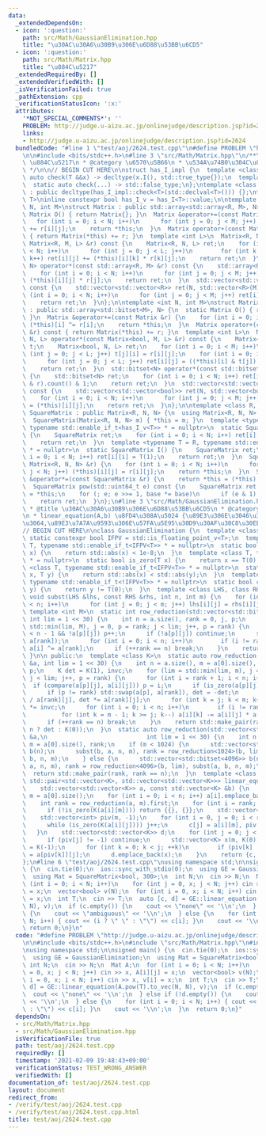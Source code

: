 ```yaml
---
data:
  _extendedDependsOn:
  - icon: ':question:'
    path: src/Math/GaussianElimination.hpp
    title: "\u30AC\u30A6\u30B9\u306E\u6D88\u53BB\u6CD5"
  - icon: ':question:'
    path: src/Math/Matrix.hpp
    title: "\u884C\u5217"
  _extendedRequiredBy: []
  _extendedVerifiedWith: []
  _isVerificationFailed: true
  _pathExtension: cpp
  _verificationStatusIcon: ':x:'
  attributes:
    '*NOT_SPECIAL_COMMENTS*': ''
    PROBLEM: http://judge.u-aizu.ac.jp/onlinejudge/description.jsp?id=2624
    links:
    - http://judge.u-aizu.ac.jp/onlinejudge/description.jsp?id=2624
  bundledCode: "#line 1 \"test/aoj/2624.test.cpp\"\n#define PROBLEM \"http://judge.u-aizu.ac.jp/onlinejudge/description.jsp?id=2624\"\
    \n\n#include <bits/stdc++.h>\n#line 3 \"src/Math/Matrix.hpp\"\n/**\n * @title\
    \ \u884C\u5217\n * @category \u6570\u5B66\n * \u534A\u74B0\u304C\u8F09\u308B\n\
    \ */\n\n// BEGIN CUT HERE\n\nstruct has_I_impl {\n  template <class T>\n  static\
    \ auto check(T &&x) -> decltype(x.I(), std::true_type{});\n  template <class T>\n\
    \  static auto check(...) -> std::false_type;\n};\ntemplate <class T>\nclass has_I\
    \ : public decltype(has_I_impl::check<T>(std::declval<T>())) {};\ntemplate <class\
    \ T>\ninline constexpr bool has_I_v = has_I<T>::value;\n\ntemplate <class R, int\
    \ N, int M>\nstruct Matrix : public std::array<std::array<R, M>, N> {\n  static\
    \ Matrix O() { return Matrix{}; }\n  Matrix &operator+=(const Matrix &r) {\n \
    \   for (int i = 0; i < N; i++)\n      for (int j = 0; j < M; j++) (*this)[i][j]\
    \ += r[i][j];\n    return *this;\n  }\n  Matrix operator+(const Matrix &r) const\
    \ { return Matrix(*this) += r; }\n  template <int L>\n  Matrix<R, N, L> operator*(const\
    \ Matrix<R, M, L> &r) const {\n    Matrix<R, N, L> ret;\n    for (int i = 0; i\
    \ < N; i++)\n      for (int j = 0; j < L; j++)\n        for (int k = 0; k < M;\
    \ k++) ret[i][j] += (*this)[i][k] * r[k][j];\n    return ret;\n  }\n  std::array<R,\
    \ N> operator*(const std::array<R, M> &r) const {\n    std::array<R, N> ret;\n\
    \    for (int i = 0; i < N; i++)\n      for (int j = 0; j < M; j++) ret[i] +=\
    \ (*this)[i][j] * r[j];\n    return ret;\n  }\n  std::vector<std::vector<R>> to_vec()\
    \ const {\n    std::vector<std::vector<R>> ret(N, std::vector<R>(M));\n    for\
    \ (int i = 0; i < N; i++)\n      for (int j = 0; j < M; j++) ret[i][j] = (*this)[i][j];\n\
    \    return ret;\n  }\n};\n\ntemplate <int N, int M>\nstruct Matrix<bool, N, M>\
    \ : public std::array<std::bitset<M>, N> {\n  static Matrix O() { return Matrix{};\
    \ }\n  Matrix &operator+=(const Matrix &r) {\n    for (int i = 0; i < N; i++)\
    \ (*this)[i] ^= r[i];\n    return *this;\n  }\n  Matrix operator+(const Matrix\
    \ &r) const { return Matrix(*this) += r; }\n  template <int L>\n  Matrix<bool,\
    \ N, L> operator*(const Matrix<bool, M, L> &r) const {\n    Matrix<bool, L, M>\
    \ t;\n    Matrix<bool, N, L> ret;\n    for (int i = 0; i < M; i++)\n      for\
    \ (int j = 0; j < L; j++) t[j][i] = r[i][j];\n    for (int i = 0; i < N; i++)\n\
    \      for (int j = 0; j < L; j++) ret[i][j] = ((*this)[i] & t[j]).count() & 1;\n\
    \    return ret;\n  }\n  std::bitset<N> operator*(const std::bitset<N> &r) const\
    \ {\n    std::bitset<N> ret;\n    for (int i = 0; i < N; i++) ret[i] = ((*this)[i]\
    \ & r).count() & 1;\n    return ret;\n  }\n  std::vector<std::vector<bool>> to_vec()\
    \ const {\n    std::vector<std::vector<bool>> ret(N, std::vector<bool>(M));\n\
    \    for (int i = 0; i < N; i++)\n      for (int j = 0; j < M; j++) ret[i][j]\
    \ = (*this)[i][j];\n    return ret;\n  }\n};\n\ntemplate <class R, int N>\nstruct\
    \ SquareMatrix : public Matrix<R, N, N> {\n  using Matrix<R, N, N>::Matrix;\n\
    \  SquareMatrix(Matrix<R, N, N> m) { *this = m; }\n  template <typename T = R,\
    \ typename std::enable_if_t<has_I_v<T>> * = nullptr>\n  static SquareMatrix I()\
    \ {\n    SquareMatrix ret;\n    for (int i = 0; i < N; i++) ret[i][i] = T::I();\n\
    \    return ret;\n  }\n  template <typename T = R, typename std::enable_if_t<!has_I_v<T>>\
    \ * = nullptr>\n  static SquareMatrix I() {\n    SquareMatrix ret;\n    for (int\
    \ i = 0; i < N; i++) ret[i][i] = T(1);\n    return ret;\n  }\n  SquareMatrix &operator=(const\
    \ Matrix<R, N, N> &r) {\n    for (int i = 0; i < N; i++)\n      for (int j = 0;\
    \ j < N; j++) (*this)[i][j] = r[i][j];\n    return *this;\n  }\n  SquareMatrix\
    \ &operator*=(const SquareMatrix &r) {\n    return *this = (*this) * r;\n  }\n\
    \  SquareMatrix pow(std::uint64_t e) const {\n    SquareMatrix ret = I(), base\
    \ = *this;\n    for (; e; e >>= 1, base *= base)\n      if (e & 1) ret *= base;\n\
    \    return ret;\n  }\n};\n#line 3 \"src/Math/GaussianElimination.hpp\"\n/**\n\
    \ * @title \u30AC\u30A6\u30B9\u306E\u6D88\u53BB\u6CD5\n * @category \u6570\u5B66\
    \n * linear_equation(A,b) \u8FD4\u308A\u5024 {\u89E3\u306E\u3046\u3061\u306E\u4E00\
    \u3064,\u89E3\u7A7A\u9593\u306E\u57FA\u5E95\u30D9\u30AF\u30C8\u30EB}\n */\n\n\
    // BEGIN CUT HERE\n\nclass GaussianElimination {\n  template <class T>\n  inline\
    \ static constexpr bool IFPV = std::is_floating_point_v<T>;\n  template <class\
    \ T, typename std::enable_if_t<IFPV<T>> * = nullptr>\n  static bool is_zero(T\
    \ x) {\n    return std::abs(x) < 1e-8;\n  }\n  template <class T, typename std::enable_if_t<!IFPV<T>>\
    \ * = nullptr>\n  static bool is_zero(T x) {\n    return x == T(0);\n  }\n  template\
    \ <class T, typename std::enable_if_t<IFPV<T>> * = nullptr>\n  static bool compare(T\
    \ x, T y) {\n    return std::abs(x) < std::abs(y);\n  }\n  template <class T,\
    \ typename std::enable_if_t<!IFPV<T>> * = nullptr>\n  static bool compare(T, T\
    \ y) {\n    return y != T(0);\n  }\n  template <class LHS, class RHS>\n  static\
    \ void subst(LHS &lhs, const RHS &rhs, int n, int m) {\n    for (int i = 0; i\
    \ < n; i++)\n      for (int j = 0; j < m; j++) lhs[i][j] = rhs[i][j];\n  }\n \
    \ template <int M>\n  static int row_reduction(std::vector<std::bitset<M>> &a,\
    \ int lim = 1 << 30) {\n    int n = a.size(), rank = 0, j, p;\n    for (lim =\
    \ std::min(lim, M), j = 0, p = rank; j < lim; j++, p = rank) {\n      while (p\
    \ < n - 1 && !a[p][j]) p++;\n      if (!a[p][j]) continue;\n      std::swap(a[p],\
    \ a[rank]);\n      for (int i = 0; i < n; i++)\n        if (i != rank && a[i][j])\
    \ a[i] ^= a[rank];\n      if (++rank == n) break;\n    }\n    return rank;\n \
    \ }\n\n public:\n  template <class K>\n  static auto row_reduction(std::vector<std::vector<K>>\
    \ &a, int lim = 1 << 30) {\n    int n = a.size(), m = a[0].size(), rank = 0, j,\
    \ p;\n    K det = K(1), invc;\n    for (lim = std::min(lim, m), j = 0, p = rank;\
    \ j < lim; j++, p = rank) {\n      for (int i = rank + 1; i < n; i++)\n      \
    \  if (compare(a[p][j], a[i][j])) p = i;\n      if (is_zero(a[p][j])) continue;\n\
    \      if (p != rank) std::swap(a[p], a[rank]), det = -det;\n      invc = K(1)\
    \ / a[rank][j], det *= a[rank][j];\n      for (int k = j; k < m; k++) a[rank][k]\
    \ *= invc;\n      for (int i = 0; i < n; i++)\n        if (i != rank && !is_zero(a[i][j]))\n\
    \          for (int k = m - 1; k >= j; k--) a[i][k] -= a[i][j] * a[rank][k];\n\
    \      if (++rank == n) break;\n    }\n    return std::make_pair(rank, rank ==\
    \ n ? det : K(0));\n  }\n  static auto row_reduction(std::vector<std::vector<bool>>\
    \ &a,\n                            int lim = 1 << 30) {\n    int n = a.size(),\
    \ m = a[0].size(), rank;\n    if (m < 1024) {\n      std::vector<std::bitset<1024>>\
    \ b(n);\n      subst(b, a, n, m), rank = row_reduction<1024>(b, lim), subst(a,\
    \ b, n, m);\n    } else {\n      std::vector<std::bitset<4096>> b(n);\n      subst(b,\
    \ a, n, m), rank = row_reduction<4096>(b, lim), subst(a, b, n, m);\n    }\n  \
    \  return std::make_pair(rank, rank == n);\n  }\n  template <class K>\n  static\
    \ std::pair<std::vector<K>, std::vector<std::vector<K>>> linear_equation(\n  \
    \    std::vector<std::vector<K>> a, const std::vector<K> &b) {\n    int n = a.size(),\
    \ m = a[0].size();\n    for (int i = 0; i < n; i++) a[i].emplace_back(b[i]);\n\
    \    int rank = row_reduction(a, m).first;\n    for (int i = rank; i < n; ++i)\n\
    \      if (!is_zero(K(a[i][m]))) return {{}, {}};\n    std::vector<K> c(m, K(0));\n\
    \    std::vector<int> piv(m, -1);\n    for (int i = 0, j = 0; i < rank; i++) {\n\
    \      while (is_zero(K(a[i][j]))) j++;\n      c[j] = a[i][m], piv[j] = i;\n \
    \   }\n    std::vector<std::vector<K>> d;\n    for (int j = 0; j < m; ++j) {\n\
    \      if (piv[j] != -1) continue;\n      std::vector<K> x(m, K(0));\n      x[j]\
    \ = K(-1);\n      for (int k = 0; k < j; ++k)\n        if (piv[k] != -1) x[k]\
    \ = a[piv[k]][j];\n      d.emplace_back(x);\n    }\n    return {c, d};\n  }\n\
    };\n#line 6 \"test/aoj/2624.test.cpp\"\nusing namespace std;\n\nsigned main()\
    \ {\n  cin.tie(0);\n  ios::sync_with_stdio(0);\n  using GE = GaussianElimination;\n\
    \  using Mat = SquareMatrix<bool, 300>;\n  int N;\n  cin >> N;\n  Mat A;\n  for\
    \ (int i = 0; i < N; i++)\n    for (int j = 0, x; j < N; j++) cin >> x, A[i][j]\
    \ = x;\n  vector<bool> v(N);\n  for (int i = 0, x; i < N; i++) cin >> x, v[i]\
    \ = x;\n  int T;\n  cin >> T;\n  auto [c, d] = GE::linear_equation(A.pow(T).to_vec(N,\
    \ N), v);\n  if (c.empty()) {\n    cout << \"none\" << '\\n';\n  } else if (!d.empty())\
    \ {\n    cout << \"ambiguous\" << '\\n';\n  } else {\n    for (int i = 0; i <\
    \ N; i++) { cout << (i ? \" \" : \"\") << c[i]; }\n    cout << '\\n';\n  }\n \
    \ return 0;\n}\n"
  code: "#define PROBLEM \"http://judge.u-aizu.ac.jp/onlinejudge/description.jsp?id=2624\"\
    \n\n#include <bits/stdc++.h>\n#include \"src/Math/Matrix.hpp\"\n#include \"src/Math/GaussianElimination.hpp\"\
    \nusing namespace std;\n\nsigned main() {\n  cin.tie(0);\n  ios::sync_with_stdio(0);\n\
    \  using GE = GaussianElimination;\n  using Mat = SquareMatrix<bool, 300>;\n \
    \ int N;\n  cin >> N;\n  Mat A;\n  for (int i = 0; i < N; i++)\n    for (int j\
    \ = 0, x; j < N; j++) cin >> x, A[i][j] = x;\n  vector<bool> v(N);\n  for (int\
    \ i = 0, x; i < N; i++) cin >> x, v[i] = x;\n  int T;\n  cin >> T;\n  auto [c,\
    \ d] = GE::linear_equation(A.pow(T).to_vec(N, N), v);\n  if (c.empty()) {\n  \
    \  cout << \"none\" << '\\n';\n  } else if (!d.empty()) {\n    cout << \"ambiguous\"\
    \ << '\\n';\n  } else {\n    for (int i = 0; i < N; i++) { cout << (i ? \" \"\
    \ : \"\") << c[i]; }\n    cout << '\\n';\n  }\n  return 0;\n}"
  dependsOn:
  - src/Math/Matrix.hpp
  - src/Math/GaussianElimination.hpp
  isVerificationFile: true
  path: test/aoj/2624.test.cpp
  requiredBy: []
  timestamp: '2021-02-09 19:48:43+09:00'
  verificationStatus: TEST_WRONG_ANSWER
  verifiedWith: []
documentation_of: test/aoj/2624.test.cpp
layout: document
redirect_from:
- /verify/test/aoj/2624.test.cpp
- /verify/test/aoj/2624.test.cpp.html
title: test/aoj/2624.test.cpp
---
```

